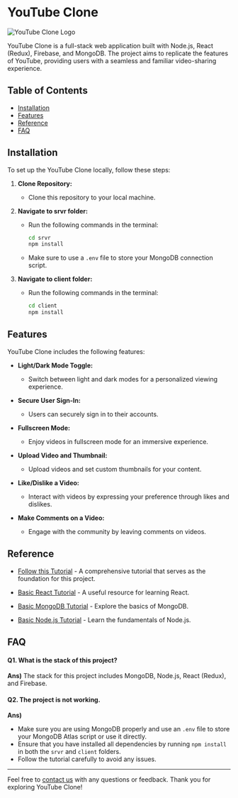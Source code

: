 # YouTube Clone

![YouTube Clone Logo](link/to/logo.png) <!-- Add a logo image if available -->

YouTube Clone is a full-stack web application built with Node.js, React (Redux), Firebase, and MongoDB. The project aims to replicate the features of YouTube, providing users with a seamless and familiar video-sharing experience.

## Table of Contents

- [Installation](#installation)
- [Features](#features)
- [Reference](#reference)
- [FAQ](#faq)

## Installation

To set up the YouTube Clone locally, follow these steps:

1. **Clone Repository:**
   - Clone this repository to your local machine.

2. **Navigate to srvr folder:**
   - Run the following commands in the terminal:
     ```bash
     cd srvr
     npm install
     ```
   - Make sure to use a `.env` file to store your MongoDB connection script.

3. **Navigate to client folder:**
   - Run the following commands in the terminal:
     ```bash
     cd client
     npm install
     ```

## Features

YouTube Clone includes the following features:

- **Light/Dark Mode Toggle:**
  - Switch between light and dark modes for a personalized viewing experience.

- **Secure User Sign-In:**
  - Users can securely sign in to their accounts.

- **Fullscreen Mode:**
  - Enjoy videos in fullscreen mode for an immersive experience.

- **Upload Video and Thumbnail:**
  - Upload videos and set custom thumbnails for your content.

- **Like/Dislike a Video:**
  - Interact with videos by expressing your preference through likes and dislikes.

- **Make Comments on a Video:**
  - Engage with the community by leaving comments on videos.

## Reference

- [Follow this Tutorial](https://youtu.be/yIaXoop8gl4) - A comprehensive tutorial that serves as the foundation for this project.

- [Basic React Tutorial](https://www.w3schools.com/react/) - A useful resource for learning React.

- [Basic MongoDB Tutorial](https://www.w3schools.com/mongodb/) - Explore the basics of MongoDB.

- [Basic Node.js Tutorial](https://www.w3schools.com/nodejs/) - Learn the fundamentals of Node.js.

## FAQ

#### Q1. What is the stack of this project?

**Ans)** The stack for this project includes MongoDB, Node.js, React (Redux), and Firebase.

#### Q2. The project is not working.

**Ans)**
- Make sure you are using MongoDB properly and use an `.env` file to store your MongoDB Atlas script or use it directly.
- Ensure that you have installed all dependencies by running `npm install` in both the `srvr` and `client` folders.
- Follow the tutorial carefully to avoid any issues.

---

Feel free to [contact us](mailto:your.email@example.com) with any questions or feedback. Thank you for exploring YouTube Clone!
